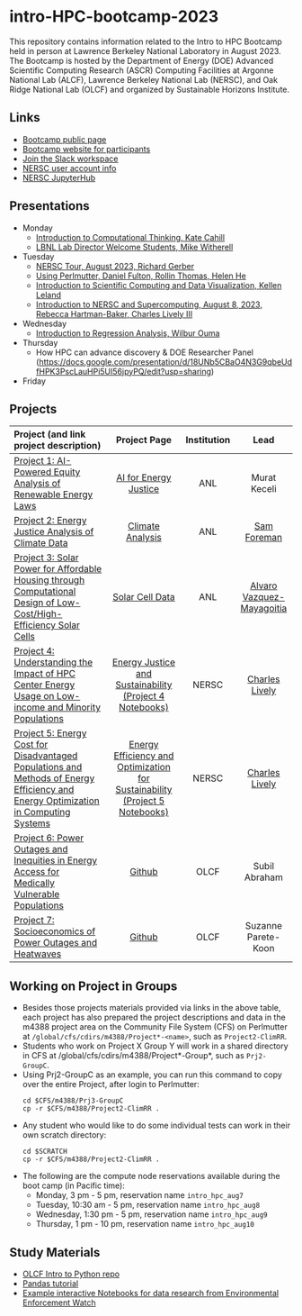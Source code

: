 # intro-HPC-bootcamp-2023
This repository contains information related to the Intro to HPC Bootcamp held in person at Lawrence Berkeley National Laboratory in August 2023. The Bootcamp is hosted by the Department of Energy (DOE) Advanced Scientific Computing Research (ASCR) Computing Facilities at Argonne National Lab (ALCF), Lawrence Berkeley National Lab (NERSC), and Oak Ridge National Lab (OLCF) and organized by Sustainable Horizons Institute.

## Links

* [Bootcamp public page](https://shinstitute.org/intro-to-hpc-bootcamp/)
* [Bootcamp website for participants](https://shinstitute.org/energy-justice-bootcamp-2023/)
* [Join the Slack workspace](https://join.slack.com/t/introtohpcbootcamp/shared_invite/zt-1zib8v8o7-YScKtNaFBoLif2EvdhcYcQ)
* [NERSC user account info](https://docs.google.com/document/d/1LgeRCeqpROkfsQ7hmnPJTmRwooHJkpSRXkFxQr0hQhw/)
* [NERSC JupyterHub](https://jupyter.nersc.gov)

## Presentations
* Monday
  * [Introduction to Computational Thinking, Kate Cahill](https://github.com/NERSC/intro-HPC-bootcamp-2023/blob/main/Presentations/CompThink-new%20template.pdf)
  * [LBNL Lab Director Welcome Students, Mike Witherell](https://github.com/NERSC/intro-HPC-bootcamp-2023/blob/main/Presentations/Mike_Witherell_NERSC_bootcamp_08072023.pdf)
* Tuesday
  * [NERSC Tour, August 2023, Richard Gerber](https://github.com/NERSC/intro-HPC-bootcamp-2023/blob/main/Presentations/NERSC-Tour-August-2023.pdf)
  * [Using Perlmutter, Daniel Fulton, Rollin Thomas, Helen He](https://github.com/NERSC/intro-HPC-bootcamp-2023/blob/main/Presentations/Using%20Perlmutter.pdf)
  * [Introduction to Scientific Computing and Data Visualization, Kellen Leland](https://github.com/kellenrl/hpcbootcamp_sc_dv_intro)
  * [Introduction to NERSC and Supercomputing, August 8, 2023, Rebecca Hartman-Baker, Charles Lively III](https://github.com/NERSC/intro-HPC-bootcamp-2023/blob/main/Presentations/NERSC-Welcome-HPCBootcamp-08072023.pdf)
* Wednesday
  * [Introduction to Regression Analysis, Wilbur Ouma](https://github.com/Wilber/hpcbootcamp_regression)
* Thursday
  * How HPC can advance discovery & DOE Researcher Panel (https://docs.google.com/presentation/d/18UNb5CBaO4N3G9qbeUdfHPK3PscLauHPi5UI56jpyPQ/edit?usp=sharing)
* Friday
  
## Projects
| **Project (and link project description)**                                                                                                                                                                                                                                    | Project Page                                                                              | Institution              | **Lead**                                      |
|:----------------------------------------------------------------------------------------------------------------------------------------------------------------------------------------------------------------------------------------------------------------------------- |:-----------------------------------------------------------------------------------------:|:------------------------:|:---------------------------------------------:|
| [Project 1: AI-Powered Equity Analysis of Renewable Energy Laws](https://shinstitute.org/ai-powered-equity-analysis-of-renewable-energy-laws/)                                                                                                                                           | [AI for Energy Justice](https://github.com/AI4EnergyJustice/Tutorials)                                                                                      | ANL                      | Murat Keceli                                  |
| [Project 2: Energy Justice Analysis of Climate Data](https://shinstitute.org/energy-justice-analysis-of-climate-data/)                                                                                                                                                                   | [Climate Analysis](https://saforem2.github.io/climate-analysis)                           | ANL                      | [Sam Foreman](https://samforeman.me)          |
| [Project 3: Solar Power for Affordable Housing through Computational Design of Low-Cost/High-Efficiency Solar Cells](https://shinstitute.org/solar-power-for-affordable-housing-through-computational-design-of-low-cost-high-efficiency-solar-cells/)                                   | [Solar Cell Data](https://github.com/alvarovm/solarcelldata)                                                                                      | ANL                      | [Alvaro Vazquez-Mayagoitia](https://github.com/alvarovm)                     |
| [Project 4: Understanding the Impact of HPC Center Energy Usage on Low-income and Minority Populations](https://shinstitute.org/understanding-the-impact-of-hpc-center-energy-usage-on-low-income-and-minority-populations/)                                                             |  [Energy Justice and Sustainability](https://sites.google.com/lbl.gov/nerschpcbootcamp2023/nerscenergyjustice2023) [(Project 4 Notebooks)](https://github.com/NERSC/intro-HPC-bootcamp-2023/tree/main/Project4)                                                                                                                                                       | NERSC                    | [Charles Lively](http://nersc.gov/charles-lively)                                  |
| [Project 5: Energy Cost for Disadvantaged Populations and Methods of Energy Efficiency and Energy Optimization in Computing Systems](https://shinstitute.org/energy-cost-for-disadvantaged-populations-and-methods-of-energy-efficiency-and-energy-optimization-in-computing-systems/)   | [Energy Efficiency and Optimization for Sustainability](https://sites.google.com/lbl.gov/nerschpcbootcamp2023/nerscenergyjustice2023) [(Project 5 Notebooks)](https://github.com/NERSC/intro-HPC-bootcamp-2023/tree/main/Project5)                                                                                      | NERSC                    | [Charles Lively](http://nersc.gov/charles-lively)                                |
| [Project 6: Power Outages and Inequities in Energy Access for Medically Vulnerable Populations](https://shinstitute.org/power-outages-and-inequities-in-energy-access-for-medically-vulnerable-populations/)                                                                             | [Github](https://github.com/secondspass/power_outages_medically_vulnerable_populations/)  | OLCF                     | Subil Abraham                                 |
| [Project 7: Socioeconomics of Power Outages and Heatwaves](https://shinstitute.org/socioeconomics-of-power-outages-and-heatwaves/)                                                                                                                                                       | [Github](https://github.com/suzannepk/power_outages_socioeconomics-)                      | OLCF                     | Suzanne Parete-Koon                           |

## Working on Project in Groups

* Besides those projects materials provided via links in the above table, each project has also prepared the project descriptions and data in the m4388 project area on the Community File System (CFS) on Perlmutter at `/global/cfs/cdirs/m4388/Project*-<name>`, such as `Project2-ClimRR`.
* Students who work on Project X Group Y will work in a shared directory in CFS at /global/cfs/cdirs/m4388/Project*-Group*, such as `Prj2-GroupC`.
* Using Prj2-GroupC as an example, you can run this command to copy over the entire Project, after login to Perlmutter:
  ```
  cd $CFS/m4388/Prj3-GroupC
  cp -r $CFS/m4388/Project2-ClimRR .
  ```
* Any student who would like to do some individual tests can work in their own scratch directory:
  ```
  cd $SCRATCH
  cp -r $CFS/m4388/Project2-ClimRR .
  ```
* The following are the compute node reservations available during the boot camp (in Pacific time):
  * Monday, 3 pm - 5 pm, reservation name `intro_hpc_aug7`
  * Tuesday, 10:30 am - 5 pm, reservation name `intro_hpc_aug8`
  * Wednesday, 1:30 pm - 5 pm, reservation name `intro_hpc_aug9`
  * Thursday, 1 pm - 10 pm, reservation name `intro_hpc_aug10`

## Study Materials

* [OLCF Intro to Python repo](https://github.com/olcf/foundational_hpc_skills/tree/master/intro_to_python)
* [Pandas tutorial](https://www.activestate.com/resources/quick-reads/what-is-pandas-in-python-everything-you-need-to-know/)
* [Example interactive Notebooks for data research from Environmental Enforcement Watch](https://www.environmentalenforcementwatch.org/data/notebooks)
